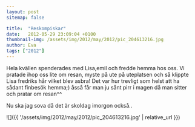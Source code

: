 ```yaml
---
layout: post
sitemap: false

title:  "Reskompiskar"
date:   2012-05-29 23:09:04 +0100
thumbnail-img: /assets/img/2012/may/2012/pic_204613216.jpg
author: Eva
tags: ["2012"]
---
```


Hela kvällen spenderades med Lisa,emil och fredde hemma hos oss. Vi pratade ihop oss lite om resan, myste på ute på uteplatsen och så klippte Lisa  fredriks hår vilket blev asbra! Det var hur trevligt som helst att ha sådant finbesök hemma;) åsså får man ju sånt pirr i magen då man sitter och pratar om resan^^ 

Nu ska jag sova då det är skoldag imorgon också..

![]({{ '/assets/img/2012/may/2012/pic_204613216.jpg'  | relative_url }})

